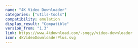 ```yaml
---
name: "4K Video Downloader"
categories: ["utils-tools"]
compatibility: emulation
display_result: "Compatible"
version_from: "1.3"
link: https://www.4kdownload.com/-smqgy/video-downloader
icon: 4kVideoDownloaderPlus.svg
---
```

